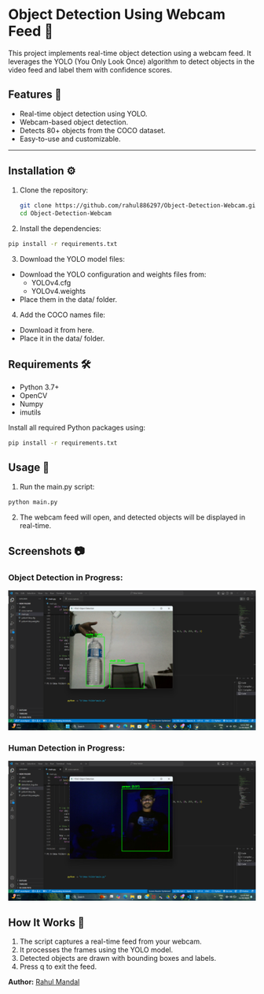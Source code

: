 # Object Detection Using Webcam Feed 🎥

This project implements real-time object detection using a webcam feed. It leverages the YOLO (You Only Look Once) algorithm to detect objects in the video feed and label them with confidence scores.

## Features 🌟
- Real-time object detection using YOLO.
- Webcam-based object detection.
- Detects 80+ objects from the COCO dataset.
- Easy-to-use and customizable.

---

## Installation ⚙️

1. Clone the repository:
   ```bash
   git clone https://github.com/rahul886297/Object-Detection-Webcam.git
   cd Object-Detection-Webcam

2. Install the dependencies:

```bash
pip install -r requirements.txt
```
3. Download the YOLO model files:

- Download the YOLO configuration and weights files from:
  - YOLOv4.cfg
  - YOLOv4.weights
- Place them in the data/ folder.

4. Add the COCO names file:

- Download it from here.
- Place it in the data/ folder.

## Requirements 🛠️
- Python 3.7+
- OpenCV
- Numpy
- imutils

Install all required Python packages using:

```bash
pip install -r requirements.txt
```

## Usage 🚀
1. Run the main.py script:
```bash
python main.py
```
2. The webcam feed will open, and detected objects will be displayed in real-time.

## Screenshots 📷
### Object Detection in Progress:
![Detection in Progress](Assets/Screenshot_1.png)
### Human Detection in Progress:
![Human Detection in Progress](Assets/Screenshot_2.png)

## How It Works 🤔
1. The script captures a real-time feed from your webcam.
2. It processes the frames using the YOLO model.
3. Detected objects are drawn with bounding boxes and labels.
4. Press q to exit the feed.


**Author:** [Rahul Mandal](https://github.com/rahul886297) 


